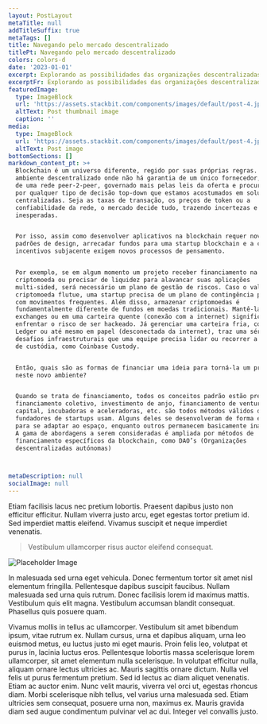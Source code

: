 ```yaml
---
layout: PostLayout
metaTitle: null
addTitleSuffix: true
metaTags: []
title: Navegando pelo mercado descentralizado
titlePt: Navegando pelo mercado descentralizado
colors: colors-d
date: '2023-01-01'
excerpt: Explorando as possibilidades das organizações descentralizadas autónomas.
excerptFr: Explorando as possibilidades das organizações descentralizadas autónomas.
featuredImage:
  type: ImageBlock
  url: 'https://assets.stackbit.com/components/images/default/post-4.jpeg'
  altText: Post thumbnail image
  caption: ''
media:
  type: ImageBlock
  url: 'https://assets.stackbit.com/components/images/default/post-4.jpeg'
  altText: Post image
bottomSections: []
markdown_content_pt: >+
  Blockchain é um universo diferente, regido por suas próprias regras. É um
  ambiente descentralizado onde não há garantia de um único fornecedor, mas sim
  de uma rede peer-2-peer, governado mais pelas leis da oferta e procura do que
  por qualquer tipo de decisão top-down que estamos acostumados em soluções
  centralizadas. Seja as taxas de transação, os preços de token ou a
  confiabilidade da rede, o mercado decide tudo, trazendo incertezas e surpresas
  inesperadas.


  Por isso, assim como desenvolver aplicativos na blockchain requer novos
  padrões de design, arrecadar fundos para uma startup blockchain e a camada de
  incentivos subjacente exigem novos processos de pensamento.


  Por exemplo, se em algum momento um projeto receber financiamento na forma de
  criptomoeda ou precisar de liquidez para alavancar suas aplicações
  multi-sided, será necessário um plano de gestão de riscos. Caso o valor da
  criptomoeda flutue, uma startup precisa de um plano de contingência para lidar
  com movimentos frequentes. Além disso, armazenar criptomoedas é
  fundamentalmente diferente de fundos em moedas tradicionais. Mantê-las em
  exchanges ou em uma carteira quente (conexão com a internet) significa
  enfrentar o risco de ser hackeado. Já gerenciar uma carteira fria, como a
  Ledger ou até mesmo em papel (desconectada da internet), traz uma série de
  desafios infraestruturais que uma equipe precisa lidar ou recorrer a serviços
  de custódia, como Coinbase Custody.


  Então, quais são as formas de financiar uma ideia para torná-la um produto
  neste novo ambiente?


  Quando se trata de financiamento, todos os conceitos padrão estão presentes:
  financiamento coletivo, investimento de anjo, financiamento de venture
  capital, incubadoras e aceleradoras, etc. são todos métodos válidos que os
  fundadores de startups usam. Alguns deles se desenvolveram de forma específica
  para se adaptar ao espaço, enquanto outros permanecem basicamente inalterados.
  A gama de abordagens a serem consideradas é ampliada por métodos de
  financiamento específicos da blockchain, como DAO’s (Organizações
  descentralizadas autónomas)



metaDescription: null
socialImage: null
---
```

Etiam facilisis lacus nec pretium lobortis. Praesent dapibus justo non efficitur efficitur. Nullam viverra justo arcu, eget egestas tortor pretium id. Sed imperdiet mattis eleifend. Vivamus suscipit et neque imperdiet venenatis.

> Vestibulum ullamcorper risus auctor eleifend consequat.

![Placeholder Image](https://assets.stackbit.com/components/images/default/post-4.jpeg)

In malesuada sed urna eget vehicula. Donec fermentum tortor sit amet nisl elementum fringilla. Pellentesque dapibus suscipit faucibus. Nullam malesuada sed urna quis rutrum. Donec facilisis lorem id maximus mattis. Vestibulum quis elit magna. Vestibulum accumsan blandit consequat. Phasellus quis posuere quam.

Vivamus mollis in tellus ac ullamcorper. Vestibulum sit amet bibendum ipsum, vitae rutrum ex. Nullam cursus, urna et dapibus aliquam, urna leo euismod metus, eu luctus justo mi eget mauris. Proin felis leo, volutpat et purus in, lacinia luctus eros. Pellentesque lobortis massa scelerisque lorem ullamcorper, sit amet elementum nulla scelerisque. In volutpat efficitur nulla, aliquam ornare lectus ultricies ac. Mauris sagittis ornare dictum. Nulla vel felis ut purus fermentum pretium. Sed id lectus ac diam aliquet venenatis. Etiam ac auctor enim. Nunc velit mauris, viverra vel orci ut, egestas rhoncus diam. Morbi scelerisque nibh tellus, vel varius urna malesuada sed. Etiam ultricies sem consequat, posuere urna non, maximus ex. Mauris gravida diam sed augue condimentum pulvinar vel ac dui. Integer vel convallis justo.